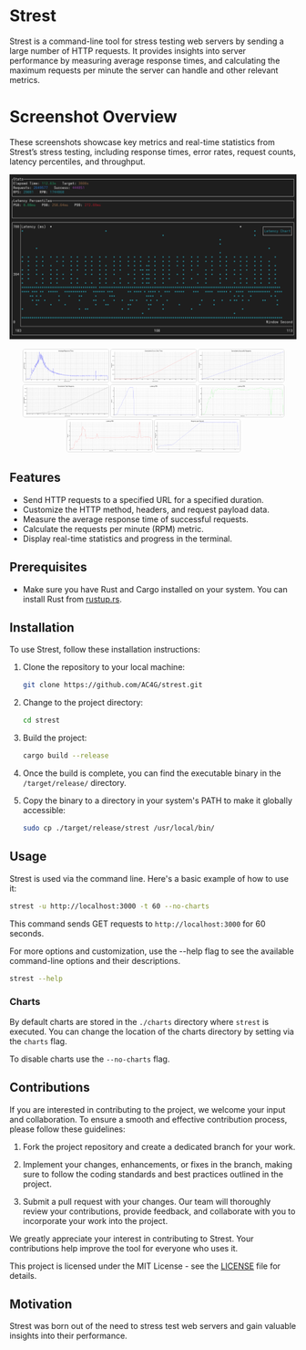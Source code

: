 # Strest

Strest is a command-line tool for stress testing web servers by sending a large number of HTTP requests. It provides insights into server performance by measuring average response times, and calculating the maximum requests per minute the server can handle and other relevant metrics.

# Screenshot Overview  
These screenshots showcase key metrics and real-time statistics from Strest’s stress testing, including response times, error rates, request counts, latency percentiles, and throughput.

<div style="text-align: center;">
  <img src="docs/screenshot.png" alt="CLI Screenshot" width="1000" />
</div>

<p align="center" width="100%">
  <span style="display: inline-block; width: 150px;">
    <a href="docs/average_response_time.png" target="_blank">
      <img src="docs/average_response_time.png" alt="Average Response Time" width="150" style="border: 1px solid #ddd; border-radius: 4px;" />
    </a>
  </span>
  <span style="display: inline-block; width: 150px;">
    <a href="docs/cumulative_error_rate.png" target="_blank">
      <img src="docs/cumulative_error_rate.png" alt="Cumulative Error Rate" width="150" style="border: 1px solid #ddd; border-radius: 4px;" />
    </a>
  </span>
  <span style="display: inline-block; width: 150px;">
    <a href="docs/cumulative_successful_requests.png" target="_blank">
      <img src="docs/cumulative_successful_requests.png" alt="Cumulative Successful Requests" width="150" style="border: 1px solid #ddd; border-radius: 4px;" />
    </a>
  </span>
  <span style="display: inline-block; width: 150px;">
    <a href="docs/cumulative_total_requests.png" target="_blank">
      <img src="docs/cumulative_total_requests.png" alt="Cumulative Total Requests" width="150" style="border: 1px solid #ddd; border-radius: 4px;" />
    </a>
  </span>
  <span style="display: inline-block; width: 150px;">
    <a href="docs/latency_percentiles_P50.png" target="_blank">
      <img src="docs/latency_percentiles_P50.png" alt="Latency Percentiles P50" width="150" style="border: 1px solid #ddd; border-radius: 4px;" />
    </a>
  </span>
  <span style="display: inline-block; width: 150px;">
    <a href="docs/latency_percentiles_P90.png" target="_blank">
      <img src="docs/latency_percentiles_P90.png" alt="Latency Percentiles P90" width="150" style="border: 1px solid #ddd; border-radius: 4px;" />
    </a>
  </span>
  <span style="display: inline-block; width: 150px;">
    <a href="docs/latency_percentiles_P99.png" target="_blank">
      <img src="docs/latency_percentiles_P99.png" alt="Latency Percentiles P99" width="150" style="border: 1px solid #ddd; border-radius: 4px;" />
    </a>
  </span>
  <span style="display: inline-block; width: 150px;">
    <a href="docs/requests_per_second.png" target="_blank">
      <img src="docs/requests_per_second.png" alt="Requests Per Second" width="150" style="border: 1px solid #ddd; border-radius: 4px;" />
    </a>
  </span>
</p>

## Features

- Send HTTP requests to a specified URL for a specified duration.
- Customize the HTTP method, headers, and request payload data.
- Measure the average response time of successful requests.
- Calculate the requests per minute (RPM) metric.
- Display real-time statistics and progress in the terminal.

## Prerequisites

- Make sure you have Rust and Cargo installed on your system. You can install Rust from [rustup.rs](https://rustup.rs/).

## Installation

To use Strest, follow these installation instructions:

1. Clone the repository to your local machine:

    ```bash
    git clone https://github.com/AC4G/strest.git
    ```

2. Change to the project directory:

    ```bash
    cd strest
    ```

3. Build the project:

    ```bash
    cargo build --release
    ```

4. Once the build is complete, you can find the executable binary in the `/target/release/` directory.

5. Copy the binary to a directory in your system's PATH to make it globally accessible:

    ```bash
    sudo cp ./target/release/strest /usr/local/bin/
    ```

## Usage

Strest is used via the command line. Here's a basic example of how to use it:

```bash
strest -u http://localhost:3000 -t 60 --no-charts
```

This command sends GET requests to `http://localhost:3000` for 60 seconds.

For more options and customization, use the --help flag to see the available command-line options and their descriptions.

```bash
strest --help
```

### Charts

By default charts are stored in the `./charts` directory where `strest` is executed. You can change the location of the charts directory by setting via the `charts` flag.

To disable charts use the `--no-charts` flag.

## Contributions

If you are interested in contributing to the project, we welcome your input and collaboration. To ensure a smooth and effective contribution process, please follow these guidelines:

1. Fork the project repository and create a dedicated branch for your work.

2. Implement your changes, enhancements, or fixes in the branch, making sure to follow the coding standards and best practices outlined in the project.

3. Submit a pull request with your changes. Our team will thoroughly review your contributions, provide feedback, and collaborate with you to incorporate your work into the project.

We greatly appreciate your interest in contributing to Strest. Your contributions help improve the tool for everyone who uses it.


This project is licensed under the MIT License - see the [LICENSE](LICENSE) file for details.

## Motivation 

Strest was born out of the need to stress test web servers and gain valuable insights into their performance.
